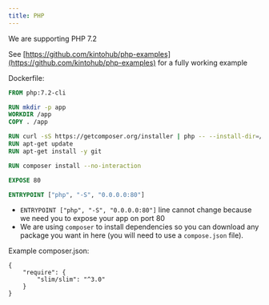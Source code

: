 ```yaml
---
title: PHP
---
```


We are supporting PHP 7.2

See [https://github.com/kintohub/php-examples](https://github.com/kintohub/php-examples) for a fully working example


Dockerfile:
```dockerfile
FROM php:7.2-cli

RUN mkdir -p app
WORKDIR /app
COPY . /app

RUN curl -sS https://getcomposer.org/installer | php -- --install-dir=/usr/local/bin --filename=composer
RUN apt-get update
RUN apt-get install -y git

RUN composer install --no-interaction

EXPOSE 80

ENTRYPOINT ["php", "-S", "0.0.0.0:80"]
```

- `ENTRYPOINT ["php", "-S", "0.0.0.0:80"]` line cannot change because we need you to expose your app on port 80
- We are using `composer` to install dependencies so you can download any package you want in here (you will need to use a `compose.json` file).

Example composer.json:
```
{
    "require": {
        "slim/slim": "^3.0"
    }
}
```